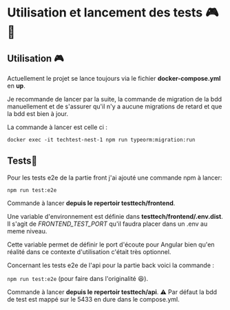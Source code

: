 # Utilisation et lancement des tests 🎮🧪

## Utilisation 🎮

Actuellement le projet se lance toujours via le fichier **docker-compose.yml** en **up**.

Je recommande de lancer par la suite, la commande de migration de la bdd manuellement et de s'assurer qu'il n'y a aucune migrations de retard et que la bdd est bien à jour.

La commande à lancer est celle ci :

    docker exec -it techtest-nest-1 npm run typeorm:migration:run

## Tests🧪

Pour les tests e2e de la partie front j'ai ajouté une commande npm à lancer:

    npm run test:e2e

Commande à lancer **depuis le repertoir testtech/frontend**.

Une variable d'environnement est définie dans **testtech/frontend/.env.dist**.
Il s'agit de _FRONTEND_TEST_PORT_ qu'il faudra placer dans un .env au meme niveau.

Cette variable permet de définir le port d'écoute pour Angular bien qu'en réalité dans ce contexte d'utilisation c'était très optionnel.

Concernant les tests e2e de l'api pour la partie back voici la commande :

`npm run test:e2e` (pour faire dans l'originalité 😆).

Commande à lancer **depuis le repertoir testtech/api**.
⚠️ Par défaut la bdd de test est mappé sur le 5433 en dure dans le compose.yml.

